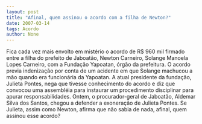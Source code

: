 ```yaml
---
layout: post
title: "Afinal, quem assinou o acordo com a filha de Newton?"
date: 2007-03-14
tags: Acordo
author: None
---
```

Fica cada vez mais envolto em mistério o acordo de R$ 960 mil firmado entre a filha do prefeito de Jaboatão,&nbsp;Newton Carneiro, Solange Manoela Lopes Carneiro, com a Fundação Yapoatan, órgão da prefeitura.
O acordo previa indenização por conta de um acidente em que Solange machucou a mão quando era funcionária da Yapoatan.
A atual presidente da fundação, Julieta Pontes, nega que tivesse conhecimento do acordo e diz que convocou uma assembléia para instaurar um procedimento disciplinar para apurar responsabilidades.
Ontem, o procurador-geral de Jaboatão, Aldemar Silva dos Santos, chegou a defender a exoneração de Julieta Pontes. Se Julieta, assim como Newton, afirma que não sabia de nada, afinal, quem assinou esse acordo? 